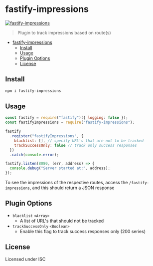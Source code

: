 # fastify-impressions

[![fastify-impressions](https://github.com/manju4ever/fastify-impressions/actions/workflows/testing.js.yml/badge.svg?branch=main)](https://github.com/manju4ever/fastify-impressions/actions/workflows/testing.js.yml)

> Plugin to track impressions based on route(s)

<!-- toc -->
- [fastify-impressions](#fastify-impressions)
  - [Install](#install)
  - [Usage](#usage)
  - [Plugin Options](#plugin-options)
  - [License](#license)

<!-- tocstop -->

## Install

```bash
npm i fastify-impressions
```

## Usage

```js
const fastify = require("fastify")({ logging: false });
const fastifyImpressions = require("fastify-impressions");

fastify
  .register("fastifyImpressions", {
    blacklist: [], // specify URL's that are not to be tracked
    trackSuccessOnly: false // track only success responses
  })
  .catch(console.error);

fastify.listen(8080, (err, address) => {
  console.debug("Server started at:", address);
});
```

To see the impressions of the respective routes, access the `/fastify-impressions`, and this should return a JSON response

## Plugin Options

- `blacklist` `<Array>`
  - A list of URL's that should not be tracked
- `trackSuccessOnly` `<Boolean>`
  - Enable this flag to track success responses only (200 series)

## License

Licensed under ISC
